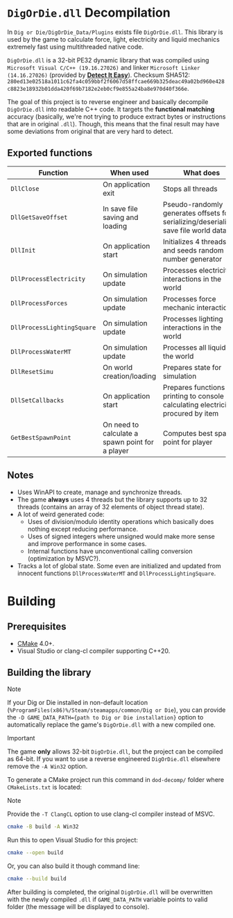 
# `DigOrDie.dll` Decompilation

In `Dig or Die/DigOrDie_Data/Plugins` exists file `DigOrDie.dll`.
This library is used by the game to calculate force, light, electricity and liquid mechanics extremely fast using multithreaded native code.

`DigOrDie.dll` is a 32-bit PE32 dynamic library that was compiled using `Microsoft Visual C/C++ (19.16.27026)` and linker `Microsoft Linker (14.16.27026)` (provided by [**Detect It Easy**](https://github.com/horsicq/Detect-It-Easy)).
Checksum SHA512: `280ed13e02518a1011c62fa4c059bbf2f6067d58ffcae669b325deac49a02bd960e428c8823e18932b01dda420f69b7182e2eb0cf9e855a24ba8e970d40f366e`.

The goal of this project is to reverse engineer and basically decompile `DigOrDie.dll` into readable C++ code.
It targets the **functional matching** accuracy (basically, we're not trying to produce extract bytes or instructions that are in original `.dll`).
Though, this means that the final result may have some deviations from original that are very hard to detect.

## Exported functions

| Function                   | When used                                       | What does                                                                               |
| -------------------------- | ----------------------------------------------- | --------------------------------------------------------------------------------------- |
| `DllClose`                 | On application exit                             | Stops all threads                                                                       |
| `DllGetSaveOffset`         | In save file saving and loading                 | Pseudo-randomly generates offsets for serializing/deserializing save file world data    |
| `DllInit`                  | On application start                            | Initializes 4 threads and seeds random number generator                                 |
| `DllProcessElectricity`    | On simulation update                            | Processes electricity interactions in the world                                         |
| `DllProcessForces`         | On simulation update                            | Processes force mechanic interactions                                                   |
| `DllProcessLightingSquare` | On simulation update                            | Processes lighting interactions in the world                                            |
| `DllProcessWaterMT`        | On simulation update                            | Processes all liquids in the world                                                      |
| `DllResetSimu`             | On world creation/loading                       | Prepares state for simulation                                                           |
| `DllSetCallbacks`          | On application start                            | Prepares functions for printing to console and calculating electricity procured by item |
| `GetBestSpawnPoint`        | On need to calculate a spawn point for a player | Computes best spawn point for player                                                    |

## Notes

- Uses WinAPI to create, manage and synchronize threads.
- The game **always** uses 4 threads but the library supports up to 32 threads (contains an array of 32 elements of object thread state).
- A lot of weird generated code:
  - Uses of division/modulo identity operations which basically does nothing except reducing performance.
  - Uses of signed integers where unsigned would make more sense and improve performance in some cases.
  - Internal functions have unconventional calling conversion (optimization by MSVC?).
- Tracks a lot of global state. Some even are initialized and updated from innocent functions `DllProcessWaterMT` and `DllProcessLightingSquare`.

# Building

## Prerequisites

- [CMake](https://cmake.org/download/) 4.0+.
- Visual Studio or clang-cl compiler supporting C++20.

## Building the library

> [!NOTE]
> If your Dig or Die installed in non-default location (`%ProgramFiles(x86)%/Steam/steamapps/common/Dig or Die`), you can provide
> the `-D GAME_DATA_PATH={path to Dig or Die installation}` option to automatically replace the game's `DigOrDie.dll` with a new compiled one.

> [!IMPORTANT]
> The game **only** allows 32-bit `DigOrDie.dll`, but the project can be compiled as 64-bit.
> If you want to use a reverse engineered `DigOrDie.dll` elsewhere remove the `-A Win32` option.

To generate a CMake project run this command in `dod-decomp/` folder where `CMakeLists.txt` is located:
> [!NOTE]
> Provide the `-T ClangCL` option to use clang-cl compiler instead of MSVC.
```bash
cmake -B build -A Win32
```

Run this to open Visual Studio for this project:
```bash
cmake --open build
```

Or, you can also build it though command line:
```bash
cmake --build build
```

After building is completed, the original `DigOrDie.dll` will be overwritten with the newly compiled `.dll` if `GAME_DATA_PATH` variable points to valid folder
(the message will be displayed to console).
